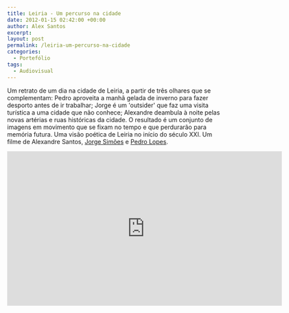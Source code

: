 ```yaml
---
title: Leiria - Um percurso na cidade
date: 2012-01-15 02:42:00 +00:00
author: Alex Santos
excerpt:
layout: post
permalink: /leiria-um-percurso-na-cidade
categories:
  - Portefólio
tags:
  - Audiovisual
---
```

<p>Um retrato de um dia na cidade de Leiria, a partir de três olhares que se complementam: Pedro aproveita a manhã gelada de inverno para fazer desporto antes de ir trabalhar; Jorge é um 'outsider' que faz uma visita turística a uma cidade que não conhece; Alexandre deambula à noite pelas novas artérias e ruas históricas da cidade. O resultado é um conjunto de imagens em movimento que se fixam no tempo e que perdurarão para memória futura. Uma visão poética de Leiria no início do século XXI. Um filme de Alexandre Santos, <a href="https://www.facebook.com/jorge.simoes.737" target="_blank">Jorge Simões</a> e <a href="https://www.facebook.com/pedro.lopes.9889" target="_blank">Pedro Lopes</a>.</p>

<iframe src="https://player.vimeo.com/video/35014703" width="640" height="360" frameborder="0" allow="autoplay; fullscreen" allowfullscreen></iframe>